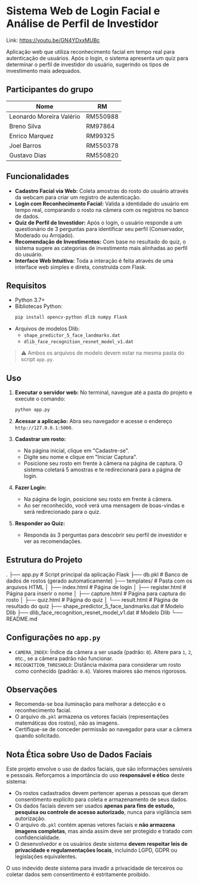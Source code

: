 # Sistema Web de Login Facial e Análise de Perfil de Investidor

Link: https://youtu.be/GN4YDxxMUBc

Aplicação web que utiliza reconhecimento facial em tempo real para autenticação de usuários. Após o login, o sistema apresenta um quiz para determinar o perfil de investidor do usuário, sugerindo os tipos de investimento mais adequados.

## Participantes do grupo
| Nome                   | RM       |
| ---------------------- | -------- |
| Leonardo Moreira Valério | RM550988 |
| Breno Silva            | RM97864  |
| Enrico Marquez         | RM99325  |
| Joel Barros            | RM550378 |
| Gustavo Dias           | RM550820 |

## Funcionalidades

* **Cadastro Facial via Web:** Coleta amostras do rosto do usuário através da webcam para criar um registro de autenticação.
* **Login com Reconhecimento Facial:** Valida a identidade do usuário em tempo real, comparando o rosto na câmera com os registros no banco de dados.
* **Quiz de Perfil de Investidor:** Após o login, o usuário responde a um questionário de 3 perguntas para identificar seu perfil (Conservador, Moderado ou Arrojado).
* **Recomendação de Investimentos:** Com base no resultado do quiz, o sistema sugere as categorias de investimento mais alinhadas ao perfil do usuário.
* **Interface Web Intuitiva:** Toda a interação é feita através de uma interface web simples e direta, construída com Flask.

## Requisitos

* Python 3.7+
* Bibliotecas Python:
    ```bash
    pip install opencv-python dlib numpy Flask
    ```
* Arquivos de modelos Dlib:
    * `shape_predictor_5_face_landmarks.dat`
    * `dlib_face_recognition_resnet_model_v1.dat`

> ⚠️ Ambos os arquivos de modelo devem estar na mesma pasta do script `app.py`.

## Uso

1.  **Executar o servidor web:**
    No terminal, navegue até a pasta do projeto e execute o comando:
    ```bash
    python app.py
    ```

2.  **Acessar a aplicação:**
    Abra seu navegador e acesse o endereço `http://127.0.0.1:5000`.

3.  **Cadastrar um rosto:**
    * Na página inicial, clique em "Cadastre-se".
    * Digite seu nome e clique em "Iniciar Captura".
    * Posicione seu rosto em frente à câmera na página de captura. O sistema coletará 5 amostras e te redirecionará para a página de login.

4.  **Fazer Login:**
    * Na página de login, posicione seu rosto em frente à câmera.
    * Ao ser reconhecido, você verá uma mensagem de boas-vindas e será redirecionado para o quiz.

5.  **Responder ao Quiz:**
    * Responda às 3 perguntas para descobrir seu perfil de investidor e ver as recomendações.

## Estrutura do Projeto
. ├── app.py # Script principal da aplicação Flask ├── db.pkl # Banco de dados de rostos (gerado automaticamente) ├── templates/ # Pasta com os arquivos HTML │ ├── index.html # Página de login │ ├── register.html # Página para inserir o nome │ ├── capture.html # Página para captura do rosto │ ├── quiz.html # Página do quiz │ └── result.html # Página de resultado do quiz ├── shape_predictor_5_face_landmarks.dat # Modelo Dlib ├── dlib_face_recognition_resnet_model_v1.dat # Modelo Dlib └── README.md


## Configurações no `app.py`

* `CAMERA_INDEX`: Índice da câmera a ser usada (padrão: `0`). Altere para `1`, `2`, etc., se a câmera padrão não funcionar.
* `RECOGNITION_THRESHOLD`: Distância máxima para considerar um rosto como conhecido (padrão: `0.6`). Valores maiores são menos rigorosos.

## Observações

* Recomenda-se boa iluminação para melhorar a detecção e o reconhecimento facial.
* O arquivo `db.pkl` armazena os vetores faciais (representações matemáticas dos rostos), não as imagens.
* Certifique-se de conceder permissão ao navegador para usar a câmera quando solicitado.

## Nota Ética sobre Uso de Dados Faciais

Este projeto envolve o uso de dados faciais, que são informações sensíveis e pessoais. Reforçamos a importância do uso **responsável e ético** deste sistema:

* Os rostos cadastrados devem pertencer apenas a pessoas que deram consentimento explícito para coleta e armazenamento de seus dados.
* Os dados faciais devem ser usados **apenas para fins de estudo, pesquisa ou controle de acesso autorizado**, nunca para vigilância sem autorização.
* O arquivo `db.pkl` contém apenas vetores faciais e **não armazena imagens completas**, mas ainda assim deve ser protegido e tratado com confidencialidade.
* O desenvolvedor e os usuários deste sistema **devem respeitar leis de privacidade e regulamentações locais**, incluindo LGPD, GDPR ou legislações equivalentes.

O uso indevido deste sistema para invadir a privacidade de terceiros ou coletar dados sem consentimento é estritamente proibido.
